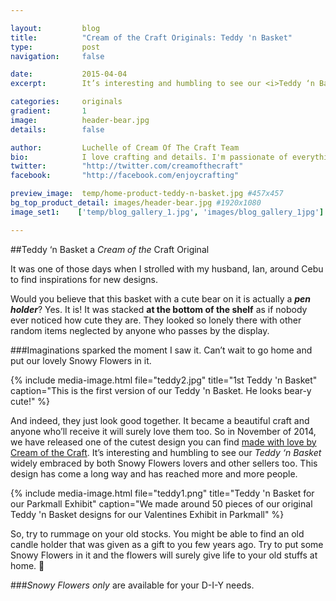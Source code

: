 ```yaml
---

layout:			blog
title:  		"Cream of the Craft Originals: Teddy 'n Basket"
type:			post
navigation: 	false

date:   		2015-04-04
excerpt: 		It’s interesting and humbling to see our <i>Teddy ‘n Basket</i> widely embraced by both Snowy Flowers lovers and other sellers too. This design has come a long way and has reached more and more people.

categories:		originals
gradient: 		1
image: 			header-bear.jpg
details:		false

author: 		Luchelle of Cream Of The Craft Team
bio: 			I love crafting and details. I'm passionate of everything I make. 
twitter: 		"http://twitter.com/creamofthecraft"
facebook: 		"http://facebook.com/enjoycrafting"

preview_image:  temp/home-product-teddy-n-basket.jpg #457x457
bg_top_product_detail: images/header-bear.jpg #1920x1080
image_set1:    ['temp/blog_gallery_1.jpg', 'images/blog_gallery_1jpg']

---
```


##Teddy ‘n Basket a <i>Cream of the</i> Craft Original

It was one of those days when I strolled with my husband, Ian, around Cebu to find inspirations for new designs. 

Would you believe that this basket with a cute bear on it is actually a **<i>pen holder</i>**? Yes. It is! It was stacked **at the bottom of the shelf** as if nobody ever noticed how cute they are. They looked so lonely there with other random items neglected by anyone who passes by the display.

###Imaginations sparked the moment I saw it. 
Can’t wait to go home and put our lovely Snowy Flowers in it.

{% include media-image.html file="teddy2.jpg" title="1st Teddy 'n Basket" caption="This is the first version of our Teddy 'n Basket. He looks bear-y cute!" %}

And indeed, they just look good together. It became a beautiful craft and anyone who’ll receive it will surely love them too. So in November of 2014, we have released one of the cutest design you can find [made with love by Cream of the Craft][pricelist]. It’s interesting and humbling to see our <i>Teddy ‘n Basket</i> widely embraced by both Snowy Flowers lovers and other sellers too. This design has come a long way and has reached more and more people.

{% include media-image.html file="teddy1.png" title="Teddy 'n Basket for our Parkmall Exhibit" caption="We made around 50 pieces of our original Teddy 'n Basket designs for our Valentines Exhibit in Parkmall" %}

So, try to rummage on your old stocks. You might be able to find an old candle holder that was given as a gift to you few years ago. Try to put some Snowy Flowers in it and the flowers will surely give life to your old stuffs at home. 

###<i>Snowy Flowers only</i> are available for your D-I-Y needs.

<br/>

[pricelist]: http://www.creamofthecraft.co/made-with-love.html
